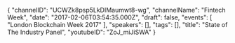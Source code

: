 {
    "channelID": "UCWZk8psp5LkDIMaumwt8-wg",
    "channelName": "Fintech Week",
    "date": "2017-02-06T03:54:35.000Z",
    "draft": false,
    "events": [
        "London Blockchain Week 2017"
    ],
    "speakers": [],
    "tags": [],
    "title": "State of The Industry Panel",
    "youtubeID": "ZoJ_miJiSWA"
}